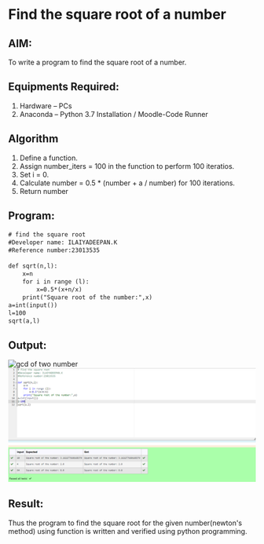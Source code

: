 # Find the square root of a number

## AIM:
To write a program to find the square root of a number.

## Equipments Required:
1. Hardware – PCs
2. Anaconda – Python 3.7 Installation / Moodle-Code Runner

## Algorithm
1. Define a function.
2. Assign number_iters = 100 in the function to perform 100 iteratios.
3. Set i = 0.
4. Calculate  number = 0.5 * (number + a / number) for 100 iterations.
5. Return number

## Program:
```
# find the square root
#Developer name: ILAIYADEEPAN.K
#Reference number:23013535

def sqrt(n,l):
    x=n
    for i in range (l):
        x=0.5*(x+n/x)
    print("Square root of the number:",x)
a=int(input())
l=100
sqrt(a,l)
```

## Output:
![gcd of two number](gcd.png)
![output](/output.png)


## Result:
Thus the program to find the square root for the given number(newton's method) using function is written and verified using python programming.
